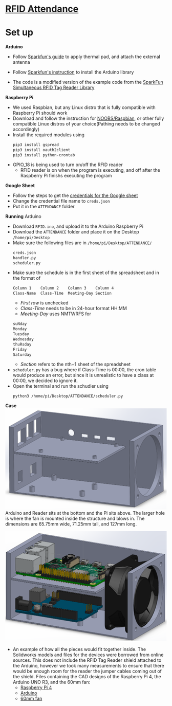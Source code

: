 # [RFID Attendance](https://sites.google.com/view/rfid-project/home)

# Set up

**Arduino**
- Follow [Sparkfun's guide](https://learn.sparkfun.com/tutorials/simultaneous-rfid-tag-reader-hookup-guide/introduction) to apply thermal pad, and attach the external antenna
    
- Follow [Sparkfun's instruction](https://learn.sparkfun.com/tutorials/simultaneous-rfid-tag-reader-hookup-guide/using-the-arduino-library) to install the Arduino library

- The code is a modified version of the example code from the [SparkFun Simultaneous RFID Tag Reader Library](https://github.com/sparkfun/SparkFun_Simultaneous_RFID_Tag_Reader_Library)


**Raspberry Pi**
- We used Raspbian, but any Linux distro that is fully compatible with Raspberry Pi should work
- Download and follow the instruction for [NOOBS/Raspbian](https://www.raspberrypi.org/downloads/), or other fully compatible Linux distros of your choice(Pathing needs to be changed accordingly)
- Install the required modules using
    ```
    pip3 install gspread
    pip3 install oauth2client
    pip3 install python-crontab
    ```
- GPIO_18 is being used to turn on/off the RFID reader
    - RFID reader is on when the program is executing, and off after the Raspberry Pi finishs executing the program

**Google Sheet**
- Follow the steps to get the [credentials for the Google sheet](https://gspread.readthedocs.io/en/latest/oauth2.html)
- Change the credential file name to `creds.json`
- Put it in the `ATTENDANCE` folder

**Running**
Arduino
- Download `RFID.ino`, and upload it to the Arduino
Raspberry Pi
- Download the `ATTENDANCE` folder and place it on the Desktop `/home/pi/Desktop`
- Make sure the following files are in `/home/pi/Desktop/ATTENDANCE/`
    ```
    creds.json
    handler.py
    scheduler.py
    ```
- Make sure the schedule is in the first sheet of the spreadsheet and in the format of
    ```
    Column 1    Column 2    Column 3    Column 4
    Class-Name  Class-Time  Meeting-Day Section
    ```
    - *First row* is unchecked
    - *Class-Time* needs to be in 24-hour format HH:MM
    - *Meeting-Day* uses NMTWRFS for
    ```
    suNday
    Monday
    Tuesday
    Wednesday
    thuRsday
    Friday
    Saturday
    ```
    - *Section* refers to the nth+1 sheet of the spreadsheet
- `scheduler.py` has a bug where if Class-Time is 00:00, the cron table would produce an error, but since it is unrealistic to have a class at 00:00, we decided to ignore it.
- Open the terminal and run the schudler using 
    ```
    python3 /home/pi/Desktop/ATTENDANCE/scheduler.py
    ```

**Case**
![Box](https://github.com/SYKwong/RFID-Attendance/blob/master/Case/box%20screenshot.png)
Arduino and Reader sits at the bottom and the Pi sits above. The larger hole is where the fan is mounted inside the structure and blows in. The dimensions are 65.75mm wide, 71.25mm tall, and 127mm long. 


![BoxWithStuff](https://github.com/SYKwong/RFID-Attendance/blob/master/Case/SLDWORKS_2019-12-02_18-41-10.png)
- An example of how all the pieces would fit together inside. The Solidworks models and files for the devices were borrowed from online sources. This does not include the RFID Tag Reader shield attached to the Arduino, however we took many measurements to ensure that there would be enough room for the reader the jumper cables coming out of the shield. 
Files containing the CAD designs of the Raspberry Pi 4, the Arduino UNO R3, and the 60mm fan: 
    - [Raspberry Pi 4](https://grabcad.com/library/raspberry-pi-4-model-b-1) 
    - [Arduino](https://my.solidworks.com/asset/3f1ffe37-e6ff-4405-ba55-ce50e84128bf)
    - [60mm fan](https://grabcad.com/library/cooling-fan-60x60x25-1)
